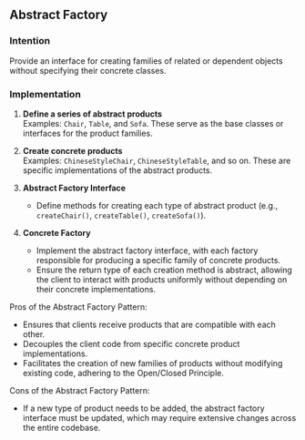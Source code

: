 ## Abstract Factory

### Intention
Provide an interface for creating families of related or dependent objects without specifying their concrete classes.

### Implementation

1. **Define a series of abstract products**  
   Examples: `Chair`, `Table`, and `Sofa`. These serve as the base classes or interfaces for the product families.

2. **Create concrete products**  
   Examples: `ChineseStyleChair`, `ChineseStyleTable`, and so on. These are specific implementations of the abstract products.

3. **Abstract Factory Interface**
    - Define methods for creating each type of abstract product (e.g., `createChair()`, `createTable()`, `createSofa()`).

4. **Concrete Factory**
    - Implement the abstract factory interface, with each factory responsible for producing a specific family of concrete products.
    - Ensure the return type of each creation method is abstract, allowing the client to interact with products uniformly without depending on their concrete implementations.  
   
Pros of the Abstract Factory Pattern:
- Ensures that clients receive products that are compatible with each other.
- Decouples the client code from specific concrete product implementations.
- Facilitates the creation of new families of products without modifying existing code, adhering to the Open/Closed Principle.

Cons of the Abstract Factory Pattern:
- If a new type of product needs to be added, the abstract factory interface must be updated, which may require extensive changes across the entire codebase.

